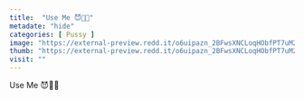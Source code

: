 ```yaml
---
title:  "Use Me 😈💚💦"
metadate: "hide"
categories: [ Pussy ]
image: "https://external-preview.redd.it/o6uipazn_2BFwsXNCLoqHObfPT7uM2IN_hV8WNfSnq4.jpg?auto=webp&s=720f39229cb5eceb034107b8b72af2c1ca0472f3"
thumb: "https://external-preview.redd.it/o6uipazn_2BFwsXNCLoqHObfPT7uM2IN_hV8WNfSnq4.jpg?width=960&crop=smart&auto=webp&s=85101e45f0177e177b13686c9d8bf7fa3825bdf2"
visit: ""
---
```

Use Me 😈💚💦
